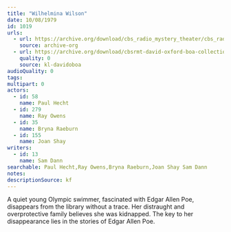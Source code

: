 ```yaml
---
title: "Wilhelmina Wilson"
date: 10/08/1979
id: 1019
urls: 
  - url: https://archive.org/download/cbs_radio_mystery_theater/cbs_radio_mystery_theater-1001-1050.zip/cbs_radio_mystery_theater-1001-1050%2Fcbsrmt_1019_wilhelmina_wilson.mp3
    source: archive-org
  - url: https://archive.org/download/cbsrmt-david-oxford-boa-collection/CBSRMT-791008-1019-Wilhemina-Wilson-(128-44)_KQV-{BoA}.mp3
    quality: 0
    source: kl-davidoboa
audioQuality: 0
tags: 
multipart: 0
actors:  
  - id: 58
    name: Paul Hecht  
  - id: 279
    name: Ray Owens  
  - id: 35
    name: Bryna Raeburn  
  - id: 155
    name: Joan Shay
writers:  
  - id: 13
    name: Sam Dann
searchable: Paul Hecht,Ray Owens,Bryna Raeburn,Joan Shay Sam Dann
notes: 
descriptionSource: kf
---
```

A quiet young Olympic swimmer, fascinated with Edgar Allen Poe, disappears from the library without a trace. Her distraught and overprotective family believes she was kidnapped. The key to her disappearance lies in the stories of Edgar Allen Poe.
